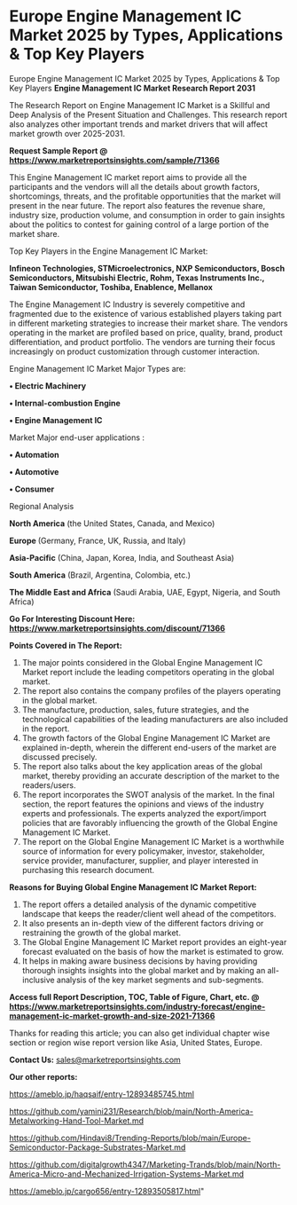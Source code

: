 # Europe Engine Management IC Market 2025 by Types, Applications & Top Key Players
Europe Engine Management IC Market 2025 by Types, Applications & Top Key Players
<strong>Engine Management IC Market Research Report 2031</strong>

The Research Report on Engine Management IC Market is a Skillful and Deep Analysis of the Present Situation and Challenges. This research report also analyzes other important trends and market drivers that will affect market growth over 2025-2031.

<strong>Request Sample Report @ <a href=https://www.marketreportsinsights.com/sample/71366>https://www.marketreportsinsights.com/sample/71366</a></strong>

This Engine Management IC market report aims to provide all the participants and the vendors will all the details about growth factors, shortcomings, threats, and the profitable opportunities that the market will present in the near future. The report also features the revenue share, industry size, production volume, and consumption in order to gain insights about the politics to contest for gaining control of a large portion of the market share.

Top Key Players in the Engine Management IC Market:

<strong>Infineon Technologies, STMicroelectronics, NXP Semiconductors, Bosch Semiconductors, Mitsubishi Electric, Rohm, Texas Instruments Inc., Taiwan Semiconductor, Toshiba, Enablence, Mellanox</strong>

The Engine Management IC Industry is severely competitive and fragmented due to the existence of various established players taking part in different marketing strategies to increase their market share. The vendors operating in the market are profiled based on price, quality, brand, product differentiation, and product portfolio. The vendors are turning their focus increasingly on product customization through customer interaction.

Engine Management IC Market Major Types are:

<strong>• Electric Machinery

• Internal-combustion Engine

• Engine Management IC</strong>

Market Major end-user applications :

<strong>• Automation

• Automotive

• Consumer</strong>

Regional Analysis

</u><strong><b>North America</b></strong> (the United States, Canada, and Mexico)

<strong><b>Europe </b></strong>(Germany, France, UK, Russia, and Italy)

<strong><b>Asia-Pacific</b></strong> (China, Japan, Korea, India, and Southeast Asia)

<strong><b>South America</b></strong> (Brazil, Argentina, Colombia, etc.)

<strong><b>The Middle East and Africa</b></strong> (Saudi Arabia, UAE, Egypt, Nigeria, and South Africa)

<strong>Go For Interesting Discount Here: <a href=https://www.marketreportsinsights.com/discount/71366>https://www.marketreportsinsights.com/discount/71366</a></strong>

<strong>Points Covered in The Report:</strong>
<ol>
  <li>The major points considered in the Global Engine Management IC Market report include the leading competitors operating in the global market.</li>
  <li>The report also contains the company profiles of the players operating in the global market.</li>
  <li>The manufacture, production, sales, future strategies, and the technological capabilities of the leading manufacturers are also included in the report.</li>
  <li>The growth factors of the Global Engine Management IC Market are explained in-depth, wherein the different end-users of the market are discussed precisely.</li>
  <li>The report also talks about the key application areas of the global market, thereby providing an accurate description of the market to the readers/users.</li>
  <li>The report incorporates the SWOT analysis of the market. In the final section, the report features the opinions and views of the industry experts and professionals. The experts analyzed the export/import policies that are favorably influencing the growth of the Global Engine Management IC Market.</li>
  <li>The report on the Global Engine Management IC Market is a worthwhile source of information for every policymaker, investor, stakeholder, service provider, manufacturer, supplier, and player interested in purchasing this research document.</li>
</ol>
<strong>Reasons for Buying Global Engine Management IC Market Report:</strong>

<ol>
  <li>The report offers a detailed analysis of the dynamic competitive landscape that keeps the reader/client well ahead of the competitors.</li>
  <li>It also presents an in-depth view of the different factors driving or restraining the growth of the global market.</li>
  <li>The Global Engine Management IC Market report provides an eight-year forecast evaluated on the basis of how the market is estimated to grow.</li>
  <li>It helps in making aware business decisions by having providing thorough insights insights into the global market and by making an all-inclusive analysis of the key market segments and sub-segments.</li>
</ol>
<strong>Access full Report Description, TOC, Table of Figure, Chart, etc. @ <a href=https://www.marketreportsinsights.com/industry-forecast/engine-management-ic-market-growth-and-size-2021-71366>https://www.marketreportsinsights.com/industry-forecast/engine-management-ic-market-growth-and-size-2021-71366</a></strong>


Thanks for reading this article; you can also get individual chapter wise section or region wise report version like Asia, United States, Europe.

<strong>Contact Us:</strong>
sales@marketreportsinsights.com

<strong>Our other reports:</strong>

<a href=https://ameblo.jp/haqsaif/entry-12893485745.html>https://ameblo.jp/haqsaif/entry-12893485745.html</a>

<a href=https://github.com/yamini231/Research/blob/main/North-America-Metalworking-Hand-Tool-Market.md>https://github.com/yamini231/Research/blob/main/North-America-Metalworking-Hand-Tool-Market.md</a>

<a href=https://github.com/Hindavi8/Trending-Reports/blob/main/Europe-Semiconductor-Package-Substrates-Market.md>https://github.com/Hindavi8/Trending-Reports/blob/main/Europe-Semiconductor-Package-Substrates-Market.md</a>

<a href=https://github.com/digitalgrowth4347/Marketing-Trands/blob/main/North-America-Micro-and-Mechanized-Irrigation-Systems-Market.md>https://github.com/digitalgrowth4347/Marketing-Trands/blob/main/North-America-Micro-and-Mechanized-Irrigation-Systems-Market.md</a>

<a href=https://ameblo.jp/cargo656/entry-12893505817.html>https://ameblo.jp/cargo656/entry-12893505817.html</a>"

